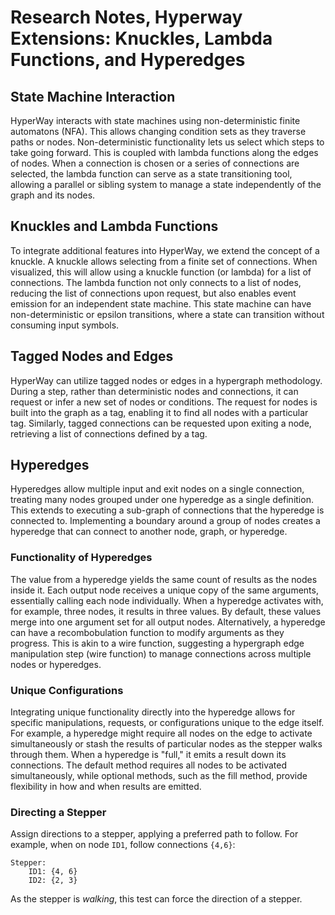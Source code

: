 # Research Notes, Hyperway Extensions: Knuckles, Lambda Functions, and Hyperedges

## State Machine Interaction
HyperWay interacts with state machines using non-deterministic finite automatons (NFA). This allows changing condition sets as they traverse paths or nodes. Non-deterministic functionality lets us select which steps to take going forward. This is coupled with lambda functions along the edges of nodes. When a connection is chosen or a series of connections are selected, the lambda function can serve as a state transitioning tool, allowing a parallel or sibling system to manage a state independently of the graph and its nodes.

## Knuckles and Lambda Functions
To integrate additional features into HyperWay, we extend the concept of a knuckle. A knuckle allows selecting from a finite set of connections. When visualized, this will allow using a knuckle function (or lambda) for a list of connections. The lambda function not only connects to a list of nodes, reducing the list of connections upon request, but also enables event emission for an independent state machine. This state machine can have non-deterministic or epsilon transitions, where a state can transition without consuming input symbols.

## Tagged Nodes and Edges
HyperWay can utilize tagged nodes or edges in a hypergraph methodology. During a step, rather than deterministic nodes and connections, it can request or infer a new set of nodes or conditions. The request for nodes is built into the graph as a tag, enabling it to find all nodes with a particular tag. Similarly, tagged connections can be requested upon exiting a node, retrieving a list of connections defined by a tag.

## Hyperedges
Hyperedges allow multiple input and exit nodes on a single connection, treating many nodes grouped under one hyperedge as a single definition. This extends to executing a sub-graph of connections that the hyperedge is connected to. Implementing a boundary around a group of nodes creates a hyperedge that can connect to another node, graph, or hyperedge.

### Functionality of Hyperedges
The value from a hyperedge yields the same count of results as the nodes inside it. Each output node receives a unique copy of the same arguments, essentially calling each node individually. When a hyperedge activates with, for example, three nodes, it results in three values. By default, these values merge into one argument set for all output nodes. Alternatively, a hyperedge can have a recombobulation function to modify arguments as they progress. This is akin to a wire function, suggesting a hypergraph edge manipulation step (wire function) to manage connections across multiple nodes or hyperedges.

### Unique Configurations
Integrating unique functionality directly into the hyperedge allows for specific manipulations, requests, or configurations unique to the edge itself. For example, a hyperedge might require all nodes on the edge to activate simultaneously or stash the results of particular nodes as the stepper walks through them. When a hyperedge is "full," it emits a result down its connections. The default method requires all nodes to be activated simultaneously, while optional methods, such as the fill method, provide flexibility in how and when results are emitted.

### Directing a Stepper
Assign directions to a stepper, applying a preferred path to follow. For example, when on node `ID1`, follow connections `{4,6}`:

    Stepper:
        ID1: {4, 6}
        ID2: {2, 3}

As the stepper is _walking_, this test can force the direction of a stepper.